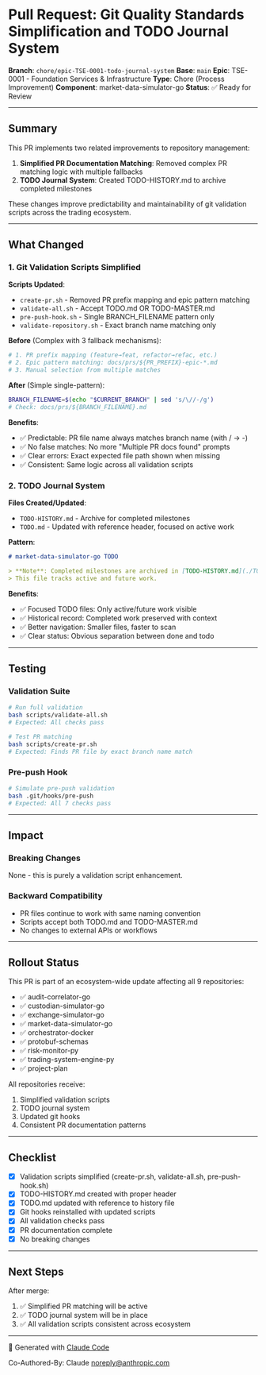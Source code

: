 # Pull Request: Git Quality Standards Simplification and TODO Journal System

**Branch**: `chore/epic-TSE-0001-todo-journal-system`
**Base**: `main`
**Epic**: TSE-0001 - Foundation Services & Infrastructure
**Type**: Chore (Process Improvement)
**Component**: market-data-simulator-go
**Status**: ✅ Ready for Review

---

## Summary

This PR implements two related improvements to repository management:

1. **Simplified PR Documentation Matching**: Removed complex PR matching logic with multiple fallbacks
2. **TODO Journal System**: Created TODO-HISTORY.md to archive completed milestones

These changes improve predictability and maintainability of git validation scripts across the trading ecosystem.

---

## What Changed

### 1. Git Validation Scripts Simplified

**Scripts Updated**:
- `create-pr.sh` - Removed PR prefix mapping and epic pattern matching
- `validate-all.sh` - Accept TODO.md OR TODO-MASTER.md
- `pre-push-hook.sh` - Single BRANCH_FILENAME pattern only
- `validate-repository.sh` - Exact branch name matching only

**Before** (Complex with 3 fallback mechanisms):
```bash
# 1. PR prefix mapping (feature→feat, refactor→refac, etc.)
# 2. Epic pattern matching: docs/prs/${PR_PREFIX}-epic-*.md
# 3. Manual selection from multiple matches
```

**After** (Simple single-pattern):
```bash
BRANCH_FILENAME=$(echo "$CURRENT_BRANCH" | sed 's/\//-/g')
# Check: docs/prs/${BRANCH_FILENAME}.md
```

**Benefits**:
- ✅ Predictable: PR file name always matches branch name (with / → -)
- ✅ No false matches: No more "Multiple PR docs found" prompts
- ✅ Clear errors: Exact expected file path shown when missing
- ✅ Consistent: Same logic across all validation scripts

### 2. TODO Journal System

**Files Created/Updated**:
- `TODO-HISTORY.md` - Archive for completed milestones
- `TODO.md` - Updated with reference header, focused on active work

**Pattern**:
```markdown
# market-data-simulator-go TODO

> **Note**: Completed milestones are archived in [TODO-HISTORY.md](./TODO-HISTORY.md). 
> This file tracks active and future work.
```

**Benefits**:
- ✅ Focused TODO files: Only active/future work visible
- ✅ Historical record: Completed work preserved with context
- ✅ Better navigation: Smaller files, faster to scan
- ✅ Clear status: Obvious separation between done and todo

---

## Testing

### Validation Suite
```bash
# Run full validation
bash scripts/validate-all.sh
# Expected: All checks pass

# Test PR matching
bash scripts/create-pr.sh
# Expected: Finds PR file by exact branch name match
```

### Pre-push Hook
```bash
# Simulate pre-push validation
bash .git/hooks/pre-push
# Expected: All 7 checks pass
```

---

## Impact

### Breaking Changes
None - this is purely a validation script enhancement.

### Backward Compatibility
- PR files continue to work with same naming convention
- Scripts accept both TODO.md and TODO-MASTER.md
- No changes to external APIs or workflows

---

## Rollout Status

This PR is part of an ecosystem-wide update affecting all 9 repositories:

- ✅ audit-correlator-go
- ✅ custodian-simulator-go
- ✅ exchange-simulator-go
- ✅ market-data-simulator-go
- ✅ orchestrator-docker
- ✅ protobuf-schemas
- ✅ risk-monitor-py
- ✅ trading-system-engine-py
- ✅ project-plan

All repositories receive:
1. Simplified validation scripts
2. TODO journal system
3. Updated git hooks
4. Consistent PR documentation patterns

---

## Checklist

- [x] Validation scripts simplified (create-pr.sh, validate-all.sh, pre-push-hook.sh)
- [x] TODO-HISTORY.md created with proper header
- [x] TODO.md updated with reference to history file
- [x] Git hooks reinstalled with updated scripts
- [x] All validation checks pass
- [x] PR documentation complete
- [x] No breaking changes

---

## Next Steps

After merge:
1. ✅ Simplified PR matching will be active
2. ✅ TODO journal system will be in place
3. ✅ All validation scripts consistent across ecosystem

---

🤖 Generated with [Claude Code](https://claude.com/claude-code)

Co-Authored-By: Claude <noreply@anthropic.com>
